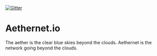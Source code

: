 [![Gitter](https://badges.gitter.im/aethernetio/aethernetio.svg)](https://gitter.im/aethernetio/aethernetio?utm_source=badge&utm_medium=badge&utm_campaign=pr-badge)

# Aethernet.io
The aether is the clear blue skies beyond the clouds.  Aethernet is the network going beyond the clouds.
